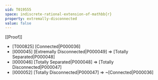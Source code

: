 ```yaml
---
uid: T019555
space: indiscrete-rational-extension-of-mathbb{r}
property: extremally-disconnected
value: false
---
```

[[Proof]]

* [T000825] [Connected|P000036]
* [I000045] [Extremally Disconnected|P000049] => [Totally Separated|P000048]
* [I000046] [Totally Separated|P000048] => [Totally Disconnected|P000047]
* [I000052] [Totally Disconnected|P000047] => ~[Connected|P000036]

